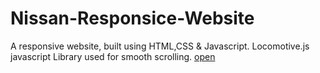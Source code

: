 # Nissan-Responsice-Website
A responsive website, built using HTML,CSS &amp; Javascript. Locomotive.js javascript Library used for smooth scrolling.
<a href="[https://nissan-responsive.netlify.app/](https://friendly-bublanina-a2a929.netlify.app/)https://friendly-bublanina-a2a929.netlify.app/">open</a>
